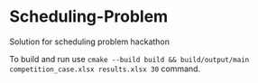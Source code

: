 # Scheduling-Problem
Solution for scheduling problem hackathon

To build and run use `cmake --build build && build/output/main competition_case.xlsx results.xlsx 30` command.
